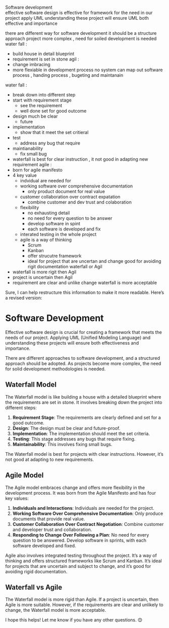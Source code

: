 

Software development  
effective software design is effective for framework for the need in our project 
apply UML 
understanding these project will ensure UML both effective and importance 

there are different way for software development it should be a structure approach 
project more complex , need for soiled development is needed 
water fall :
 - build house in detail blueprint 
 - requirement is set in stone 
agil : 
- change imbracing 
- more flexiable in development process 
no system can map out software process , handing process , bugeting and maintanain 

water fall : 
- break down into different step 
- start with requirement stage 
	- see the requirement 
	- well done set for good outcome 
 - design much be clear 
	 - future 
 - implementation 
	 -  show that it meet the set critieral 
- test 
	- address any bug that require 
- maintianability 
	- fix small bug 
 - waterfall is best for clear  instruction , it not good in adapting new requirement 
agile : 
- born for agile manifesto 
- 4 key value 
	- indvidual are needed for 
	- working software over comprehensive documentation 
		- only product document for real value 
	- customer collaboration over contract expatation 
		- combine customer and dev trust and colaboration 
	- flexibility 
		- no exhausting detail  
		- no need  for every question to be answer 
		- develop software in spint 
		- each software is developed and fix  
	- interated testing in the whole project 
	- agile is a way of thinking 
		- Scrum 
		- Kanban 
		- offer strucutre framework 
		- ideal for project that are uncertan and change  good for avoiding rigit documentation 
waterfall or Agil  
- waterfall is more rigit then Agil 
- project is uncertain then Agil 
- requirement are clear and unlike change waterfall is more acceptable 




Sure, I can help restructure this information to make it more readable. Here’s a revised version:

# Software Development

Effective software design is crucial for creating a framework that meets the needs of our project. Applying UML (Unified Modeling Language) and understanding these projects will ensure both effectiveness and importance.

There are different approaches to software development, and a structured approach should be adopted. As projects become more complex, the need for solid development methodologies is needed.

## Waterfall Model

The Waterfall model is like building a house with a detailed blueprint where the requirements are set in stone. It involves breaking down the project into different steps:

1. **Requirement Stage**: The requirements are clearly defined and set for a good outcome.
2. **Design**: The design must be clear and future-proof.
3. **Implementation**: The implementation should meet the set criteria.
4. **Testing**: This stage addresses any bugs that require fixing.
5. **Maintainability**: This involves fixing small bugs.

The Waterfall model is best for projects with clear instructions. However, it’s not good at adapting to new requirements.

## Agile Model

The Agile model embraces change and offers more flexibility in the development process. It was born from the Agile Manifesto and has four key values:

1. **Individuals and Interactions**: Individuals are needed for the project.
2. **Working Software Over Comprehensive Documentation**: Only produce documents that provide real value.
3. **Customer Collaboration Over Contract Negotiation**: Combine customer and developer trust and collaboration.
4. **Responding to Change Over Following a Plan**: No need for every question to be answered. Develop software in sprints, with each software developed and fixed.

Agile also involves integrated testing throughout the project. It’s a way of thinking and offers structured frameworks like Scrum and Kanban. It’s ideal for projects that are uncertain and subject to change, and it’s good for avoiding rigid documentation.

## Waterfall vs Agile

The Waterfall model is more rigid than Agile. If a project is uncertain, then Agile is more suitable. However, if the requirements are clear and unlikely to change, the Waterfall model is more acceptable.

I hope this helps! Let me know if you have any other questions. 😊